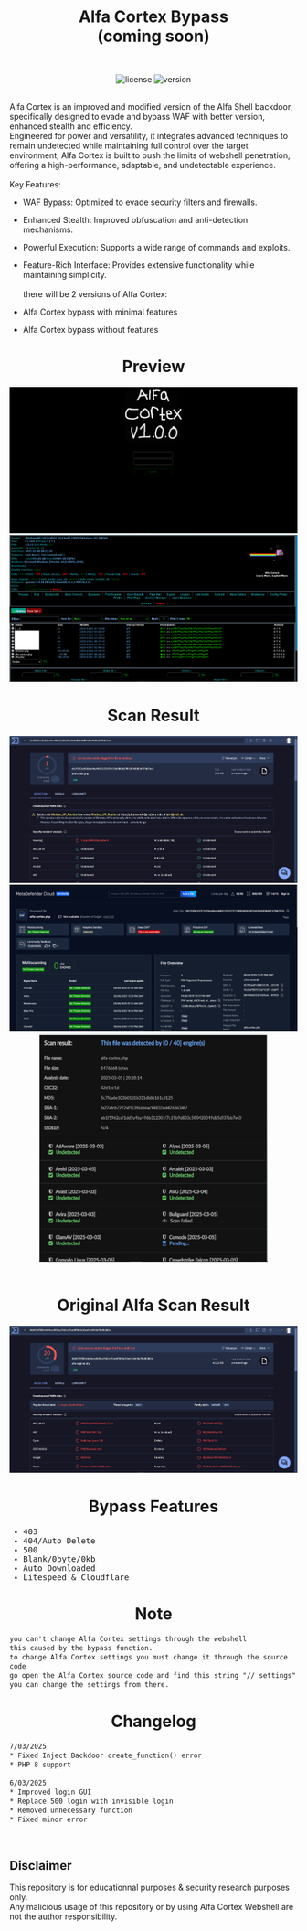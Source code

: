 <div align="center"><h1>Alfa Cortex Bypass<br>(coming soon)</h1></div>
<br>
<div align="center">
  
![license](https://img.shields.io/badge/LICENSE-GPL2.0-ebcb8b?style=flat-square)
![version](https://img.shields.io/badge/VERSION-1.0.0-a3be8c?style=flat-square)
</div>
<br>
Alfa Cortex is an improved and modified version of the Alfa Shell backdoor, specifically designed to evade and bypass WAF with better version, enhanced stealth and efficiency.<br>Engineered for power and versatility, it integrates advanced techniques to remain undetected while maintaining full control over the target environment, Alfa Cortex is built to push the limits of webshell penetration, offering a high-performance, adaptable, and undetectable experience.<br><br>
Key Features:

* WAF Bypass: Optimized to evade security filters and firewalls.
* Enhanced Stealth: Improved obfuscation and anti-detection mechanisms.
* Powerful Execution: Supports a wide range of commands and exploits.
* Feature-Rich Interface: Provides extensive functionality while maintaining simplicity.
<br><br>
there will be 2 versions of Alfa Cortex:

* Alfa Cortex bypass with minimal features
* Alfa Cortex bypass without features

<div align="center"><h1>Preview</h1></div>
<img src="https://raw.githubusercontent.com/vlain1337/Alfa-Cortex/refs/heads/main/img/login.png">
<img src="https://raw.githubusercontent.com/vlain1337/Alfa-Cortex/refs/heads/main/img/main.png">
</div>
<br>
<div align="center"><h1>Scan Result</h1></div>
<div align="center">
<img src="https://raw.githubusercontent.com/vlain1337/Alfa-Cortex/refs/heads/main/img/scan_virustotal.png">
<img src="https://raw.githubusercontent.com/vlain1337/Alfa-Cortex/refs/heads/main/img/scan_metadefender.png">
<img width="400" height="400" src="https://raw.githubusercontent.com/vlain1337/Alfa-Cortex/refs/heads/main/img/scan_kleenscan.png">
</div>
<br>
<div align="center"><h1>Original Alfa Scan Result</h1></div>
<div align="center">
<img src="https://raw.githubusercontent.com/vlain1337/Alfa-Cortex/refs/heads/main/img/scan_original-alfa_virustotal.png">
</div>
<div align="center"><h1>Bypass Features</h1></div>
<samp>

* 403
* 404/Auto Delete
* 500
* Blank/0byte/0kb
* Auto Downloaded
* Litespeed & Cloudflare

</samp>
<div align="center"><h1>Note</h1></div>

```
you can't change Alfa Cortex settings through the webshell
this caused by the bypass function.
to change Alfa Cortex settings you must change it through the source code
go open the Alfa Cortex source code and find this string "// settings"
you can change the settings from there.
```
<div align="center"><h1>Changelog</h1></div>

```
7/03/2025
* Fixed Inject Backdoor create_function() error
* PHP 8 support

6/03/2025
* Improved login GUI
* Replace 500 login with invisible login
* Removed unnecessary function
* Fixed minor error
```
<br>

## Disclaimer

This repository is for educationnal purposes & security research purposes only.
<br>
Any malicious usage of this repository or by using Alfa Cortex Webshell are not the author responsibility.
